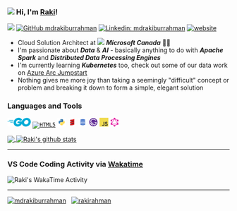 ### <img src="https://media.giphy.com/media/hvRJCLFzcasrR4ia7z/giphy.gif" width="30px"> Hi, I'm [Raki](https://www.rakirahman.me/)!

![](https://komarev.com/ghpvc/?username=mdrakiburrahman&label=Views&color=blue&style=plastic&label=Views)
[![GitHub mdrakiburrahman](https://img.shields.io/github/followers/mdrakiburrahman?label=follow&style=social)](https://github.com/mdrakiburrahman)
[![Linkedin: mdrakiburrahman](https://img.shields.io/badge/-mdrakiburrahman-blue?style=flat-square&logo=Linkedin&logoColor=white&link=https://www.linkedin.com/in/mdrakiburrahman/)](https://www.linkedin.com/in/mdrakiburrahman/)
[![website](https://img.shields.io/badge/Blog-rakirahman.me-1A202C?style=flat-square&logo=microsoft-edge)](https://www.rakirahman.me/)

- Cloud Solution Architect at <a href="https://https://www.microsoft.com/en-ca/"><img src="microsoft.svg" width="15px"></a> ***Microsoft Canada*** 🐱‍💻
- I'm passionate about ***Data*** & ***AI*** - basically anything to do with ***Apache Spark*** and ***Distributed Data Processing Engines***
- I'm currently learning ***Kubernetes*** too, check out some of our data work on [Azure Arc Jumpstart](https://azurearcjumpstart.io/azure_arc_jumpstart/azure_arc_data/)
- Nothing gives me more joy than taking a seemingly "difficult" concept or problem and breaking it down to form a simple, elegant solution

### Languages and Tools

<code><a href="https://golang.org//"><img height="20" src="golang.png" alt="HTML5"></a></code>
<code><a href="https://spark.apache.org/"><img height="20" src="apachespark.svg" alt="HTML5"></a></code>
<code><a href="https://www.python.org/"><img height="20" src="https://raw.githubusercontent.com/github/explore/80688e429a7d4ef2fca1e82350fe8e3517d3494d/topics/python/python.png"></a></code>
<code><a href="https://www.scala-lang.org/"><img height="20" src="https://raw.githubusercontent.com/github/explore/80688e429a7d4ef2fca1e82350fe8e3517d3494d/topics/scala/scala.png"></a></code>
<code><a href="https://docs.microsoft.com/en-us/sql"><img height="20" src="https://raw.githubusercontent.com/github/explore/80688e429a7d4ef2fca1e82350fe8e3517d3494d/topics/sql/sql.png"></a></code>
<code><a href="https://www.gatsbyjs.com/"><img height="20" src="https://raw.githubusercontent.com/github/explore/e94815998e4e0713912fed477a1f346ec04c3da2/topics/gatsby/gatsby.png"></a></code>
<code><a href="https://www.javascript.com/"><img height="20" src="https://raw.githubusercontent.com/github/explore/80688e429a7d4ef2fca1e82350fe8e3517d3494d/topics/javascript/javascript.png"></a></code>
<code><a href="https://graphql.org/"><img height="20" src="https://raw.githubusercontent.com/github/explore/80688e429a7d4ef2fca1e82350fe8e3517d3494d/topics/graphql/graphql.png"></a></code>    

<a href="https://github.com/mdrakiburrahman">
  <img align="center" src="https://github-readme-stats.vercel.app/api/top-langs/?username=mdrakiburrahman&theme=dark&hide=html,jupyter%20notebook" />
</a>

<a href="https://github.com/mdrakiburrahman">
 <img align="center" src="https://github-readme-stats.vercel.app/api?username=mdrakiburrahman&show_icons=true&theme=dark&line_height=27" alt="Raki's github stats"/>
</a>

---
### VS Code Coding Activity via [Wakatime](https://wakatime.com/)
<img src="https://github.com/mdrakiburrahman/mdrakiburrahman/blob/main/images/stat.svg" alt="Raki's WakaTime Activity"/>

<hr>
<a href="https://www.linkedin.com/in/mdrakiburrahman/" target="_blank"><img align="center" src="linkedin.svg" alt="mdrakiburrahman" height="28" width="28" /></a>&nbsp;&nbsp;
<a href="http://www.rakirahman.me/" target="_blank"><img align="center" src="gatsby.svg" alt="rakirahman" height="28" width="28"/></a>&nbsp;&nbsp;
